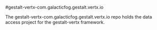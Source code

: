 #gestalt-vertx-com.galacticfog.gestalt.vertx.io

The gestalt-vertx-com.galacticfog.gestalt.vertx.io repo holds the data access project for the gestalt-vertx framework.
